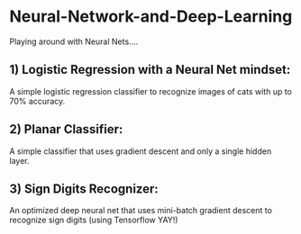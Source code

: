 # Neural-Network-and-Deep-Learning

Playing around with Neural Nets....


## 1) Logistic Regression with a Neural Net mindset: 
A simple logistic regression classifier to recognize images of cats with up to 70% accuracy.

## 2) Planar Classifier:
A simple classifier that uses gradient descent and only a single hidden layer. 
## 3) Sign Digits Recognizer:
An optimized deep neural net that uses mini-batch gradient descent to recognize sign digits (using Tensorflow YAY!)
